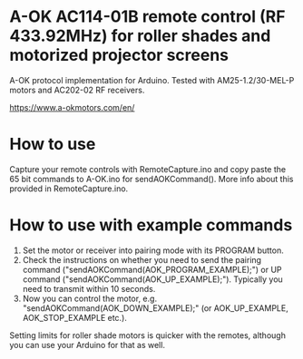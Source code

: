 # A-OK AC114-01B remote control (RF 433.92MHz) for roller shades and motorized projector screens
A-OK protocol implementation for Arduino. Tested with AM25-1.2/30-MEL-P motors and AC202-02 RF receivers.

https://www.a-okmotors.com/en/


# How to use
Capture your remote controls with RemoteCapture.ino and copy paste the 65 bit commands to A-OK.ino for sendAOKCommand(). More info about this provided in RemoteCapture.ino.


# How to use with example commands
1. Set the motor or receiver into pairing mode with its PROGRAM button.
2. Check the instructions on whether you need to send the pairing command ("sendAOKCommand(AOK_PROGRAM_EXAMPLE);") or UP command ("sendAOKCommand(AOK_UP_EXAMPLE);"). Typically you need to transmit within 10 seconds.
3. Now you can control the motor, e.g. "sendAOKCommand(AOK_DOWN_EXAMPLE);" (or AOK_UP_EXAMPLE, AOK_STOP_EXAMPLE etc.).

Setting limits for roller shade motors is quicker with the remotes, although you can use your Arduino for that as well.
